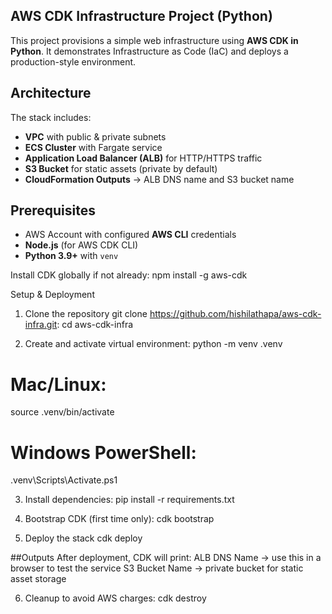 ## AWS CDK Infrastructure Project (Python)

This project provisions a simple web infrastructure using **AWS CDK in Python**.
It demonstrates Infrastructure as Code (IaC) and deploys a production-style environment.

## Architecture
The stack includes:
- **VPC** with public & private subnets
- **ECS Cluster** with Fargate service
- **Application Load Balancer (ALB)** for HTTP/HTTPS traffic
- **S3 Bucket** for static assets (private by default)
- **CloudFormation Outputs** → ALB DNS name and S3 bucket name

## Prerequisites
- AWS Account with configured **AWS CLI** credentials
- **Node.js** (for AWS CDK CLI)
- **Python 3.9+** with `venv`

Install CDK globally if not already:
npm install -g aws-cdk


Setup & Deployment

1. Clone the repository
   git clone https://github.com/hishilathapa/aws-cdk-infra.git:
    cd aws-cdk-infra

2. Create and activate virtual environment:
  python -m venv .venv
  # Mac/Linux:
  source .venv/bin/activate
  # Windows PowerShell:
  .venv\Scripts\Activate.ps1

3. Install dependencies:
    pip install -r requirements.txt

4. Bootstrap CDK (first time only):
    cdk bootstrap

5. Deploy the stack
    cdk deploy

##Outputs
After deployment, CDK will print:
ALB DNS Name → use this in a browser to test the service
S3 Bucket Name → private bucket for static asset storage

6. Cleanup to avoid AWS charges:
    cdk destroy

